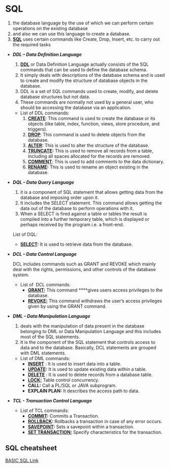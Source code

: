 # SQL
1. the database language by the use of which we can perform certain operations on the existing database 
2. and also we can use this language to create a database. 
3. **[SQL](https://www.geeksforgeeks.org/structured-query-language/)** uses certain commands like Create, Drop, Insert, etc. to carry out the required tasks
- ***DDL – Data Definition Language***
    1. **[DDL](https://www.geeksforgeeks.org/features-of-structured-query-language-sql/)** or Data Definition Language actually consists of the SQL commands that can be used to define the database schema. 
    2. It simply deals with descriptions of the database schema and is used to create and modify the structure of database objects in the database.
    3. DDL is a set of SQL commands used to create, modify, and delete database structures but not data. 
    4. These commands are normally not used by a general user, who should be accessing the database via an application.
    - List of DDL commands:
        1. **[CREATE](https://www.geeksforgeeks.org/sql-create/)**: This command is used to create the database or its objects (like table, index, function, views, store procedure, and triggers).
        2. **[DROP](https://www.geeksforgeeks.org/sql-drop-truncate/)**: This command is used to delete objects from the database.
        3. **[ALTER](https://www.geeksforgeeks.org/sql-alter-add-drop-modify/):** This is used to alter the structure of the database.
        4. **[TRUNCATE](https://www.geeksforgeeks.org/sql-drop-truncate/):** This is used to remove all records from a table, including all spaces allocated for the records are removed.
        5. **[COMMENT](https://www.geeksforgeeks.org/sql-comments/)**: This is used to add comments to the data dictionary.
        6. **[RENAME](https://www.geeksforgeeks.org/sql-alter-rename/):** This is used to rename an object existing in the database.

- ***DQL – Data Query Language***
    1. it is a component of SQL statement that allows getting data from the database and imposing order upon it. 
    2. It includes the SELECT statement. This command allows getting the data out of the database to perform operations with it. 
    3. When a SELECT is fired against a table or tables the result is compiled into a further temporary table, which is displayed or perhaps received by the program i.e. a front-end.
    
    List of DQL:
    
    - **[SELECT](https://www.geeksforgeeks.org/sql-select-clause/):** It is used to retrieve data from the database.

- ***DCL – Data Control Language***
    
    DCL includes commands such as GRANT and REVOKE which mainly deal with the rights, permissions, and other controls of the database system.
    
    - List of  DCL commands:
        - **[GRANT:](https://www.geeksforgeeks.org/mysql-grant-revoke-privileges/)** This command ****gives users access privileges to the database.
        - **[REVOKE:](https://www.geeksforgeeks.org/difference-between-grant-and-revoke/)** This command withdraws the user’s access privileges given by using the GRANT command.
- ***DML – Data Manipulation Language***
    1. deals with the manipulation of data present in the database belonging to DML or Data Manipulation Language and this includes most of the SQL statements. 
    2. It is the component of the SQL statement that controls access to data and to the database. Basically, DCL statements are grouped with DML statements.
    - List of DML commands:
        - **[INSERT](https://www.geeksforgeeks.org/sql-insert-statement/)** : It is used to insert data into a table.
        - **[UPDATE](https://www.geeksforgeeks.org/sql-update-statement/):** It is used to update existing data within a table.
        - **[DELETE](https://www.geeksforgeeks.org/sql-delete-statement/)** : It is used to delete records from a database table.
        - **[LOCK:](https://www.geeksforgeeks.org/sql-lock-table/)** Table control concurrency.
        - **CALL:** Call a PL/SQL or JAVA subprogram.
        - **EXPLAIN PLAN:** It describes the access path to data.
- ***TCL - Transaction Control Language***
    - List of TCL commands:
        - **[COMMIT](https://www.geeksforgeeks.org/sql-transactions/):** Commits a Transaction.
        - **[ROLLBACK](https://www.geeksforgeeks.org/sql-transactions/):** Rollbacks a transaction in case of any error occurs.
        - **[SAVEPOINT](https://www.geeksforgeeks.org/sql-transactions/):** Sets a savepoint within a transaction.
        - **[SET TRANSACTION:](https://www.geeksforgeeks.org/sql-transactions/)** Specify characteristics for the transaction.

## SQL cheatsheet
[BASIC SQL Link](https://www.educba.com/cheat-sheet-sql/?source=leftnav)
